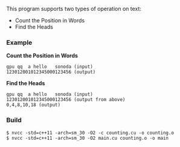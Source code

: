 This program supports two types of operation on text: <br />
* Count the Position in Words
* Find the Heads

### Example <br />
**Count the Position in Words** <br />
```
gpu qq  a hello   sonoda (input) 
123012001012345000123456 (output) 
```

**Find the Heads** <br />
```
gpu qq  a hello   sonoda (input) 
123012001012345000123456 (output from above) 
0,4,8,10,18 (output) 
```

### Build <br />
```Shell
$ nvcc -std=c++11 -arch=sm_30 -O2 -c counting.cu -o counting.o
$ nvcc -std=c++11 -arch=sm_30 -O2 main.cu counting.o -o main
```

